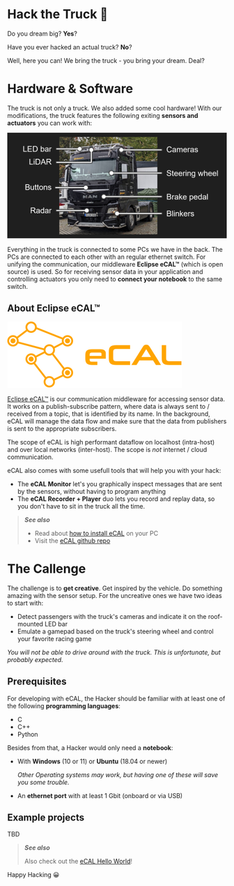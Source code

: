 # Hack the Truck 🚚

Do you dream big? **Yes**?

Have you ever hacked an actual truck? **No**?

Well, here you can! We bring the truck - you bring your dream. Deal?

# Hardware & Software

The truck is not only a truck. We also added some cool hardware! With our modifications, the truck features the following exiting **sensors and actuators** you can work with:

![Truck overview](img/truck_overview.jpg)

Everything in the truck is connected to some PCs we have in the back. The PCs are connected to each other with an regular ethernet switch. For unifying the communication, our middleware **Eclipse eCAL™** (which is open source) is used. So for receiving sensor data in your application and controlling actuators you only need to **connect your notebook** to the same switch.


## About Eclipse eCAL™

![eCAL Logo](img/ecal_logo.svg)

[Eclipse eCAL™](https://eclipse-ecal.github.io/ecal/) is our communication middleware for accessing sensor data. It works on a publish-subscribe pattern, where data is always sent to / received from a topic, that is identified by its name. In the background, eCAL will manage the data flow and make sure that the data from publishers is sent to the appropriate subscribers.

The scope of eCAL is high performant dataflow on localhost (intra-host) and over local networks (inter-host). The scope is _not_ internet / cloud communication.

eCAL also comes with some usefull tools that will help you with your hack:
- The **eCAL Monitor** let's you graphically inspect messages that are sent by the sensors, without having to program anything
- The **eCAL Recorder + Player** duo lets you record and replay data, so you don't have to sit in the truck all the time. 

> **_See also_**
> - Read about [how to install eCAL](https://eclipse-ecal.github.io/ecal/getting_started/setup.html) on your PC
> - Visit the [eCAL github repo](https://github.com/eclipse-ecal/ecal)

# The Callenge

The challenge is to **get creative**. Get inspired by the vehicle. Do something amazing with the sensor setup. For the uncreative ones we have two ideas to start with:

- Detect passengers with the truck's cameras and indicate it on the roof-mounted LED bar
- Emulate a gamepad based on the truck's steering wheel and control your favorite racing game

_You will not be able to drive around with the truck. This is unfortunate, but probably expected._

## Prerequisites

For developing with eCAL, the Hacker should be familiar with at least one of the following **programming languages**:

- C
- C++
- Python

Besides from that, a Hacker would only need a **notebook**:

- With **Windows** (10 or 11) or **Ubuntu** (18.04 or newer)

    _Other Operating systems may work, but having one of these will save you some trouble._

- An **ethernet port** with at least 1 Gbit (onboard or via USB)

## Example projects

TBD

> **_See also_**
>
> Also check out the [eCAL Hello World](https://eclipse-ecal.github.io/ecal/getting_started/hello_world.html)!

Happy Hacking 😀